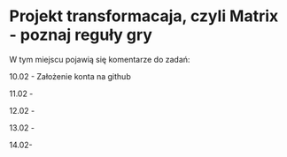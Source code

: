# Projekt transformacaja, czyli Matrix - poznaj reguły gry

W tym miejscu pojawią się komentarze do zadań:

10.02 - Założenie konta na github

11.02 -

12.02 -

13.02 -

14.02-
